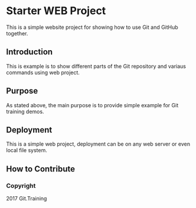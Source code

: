 # Starter WEB Project

This is a simple website project for 
showing how to use Git and GitHub together.

## Introduction

This is example is to show different parts
of the Git repository and variaus commands
using web project.
## Purpose 

As stated above, the main purpose is to 
provide simple example for Git training demos.

## Deployment

This is a simple web project, deployment
can be on any web server or even local file system.

## How to Contribute

### Copyright 

2017 Git.Training 
